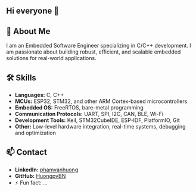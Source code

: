 ## Hi everyone 👋

## 👋 About Me

I am an Embedded Software Engineer specializing in C/C++ development. I am passionate about building robust, efficient, and scalable embedded solutions for real-world applications.

## 🛠️ Skills

- **Languages:** C, C++
- **MCUs:** ESP32, STM32, and other ARM Cortex-based microcontrollers
- **Embedded OS:** FreeRTOS, bare-metal programming
- **Communication Protocols:** UART, SPI, I2C, CAN, BLE, Wi-Fi
- **Development Tools:** Keil, STM32CubeIDE, ESP-IDF, PlatformIO, Git
- **Other:** Low-level hardware integration, real-time systems, debugging and optimization

## 📫 Contact

- **LinkedIn:** [phamvanhuong](https://www.linkedin.com/in/phamvanhuong/)
- **GitHub:** [HuongpvBN](https://github.com/HuongpvBN)
- ⚡ Fun fact: ...
